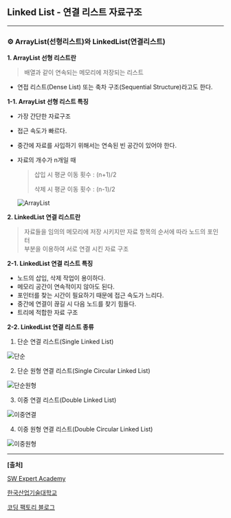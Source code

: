 ## **Linked List - 연결 리스트 자료구조**

***

### **⚙ ArrayList(선형리스트)와 LinkedList(연결리스트)**

**1. ArrayList 선형 리스트란**

> 배열과 같이 연속되는 메모리에 저장되는 리스트

- 연접 리스트(Dense List) 또는 축차 구조(Sequential Structure)라고도 한다.

**1-1. ArrayList 선형 리스트 특징**

- 가장 간단한 자료구조

- 접근 속도가 빠르다.

- 중간에 자료를 사입하기 위해서는 연속된 빈 공간이 있어야 한다.

- 자료의 개수가 n개일 때 

  > 삽입 시 평균 이동 횟수 : (n+1)/2
  >
  > 삭제 시 평균 이동 횟수 : (n-1)/2

  ![ArrayList](https://user-images.githubusercontent.com/55940552/105946651-038a4700-60ab-11eb-85a3-9a6a578c828a.png)



**2. LinkedList 연결 리스트란**

> 자료들을 임의의 메모리에 저장 시키지만 자료 항목의 순서에 따라 노드의 포인터<br> 부분을 이용하여 서로 연결 시킨 자료 구조

**2-1. LinkedList 연결 리스트 특징**

- 노드의 삽입, 삭제 작업이 용이하다.
- 메모리 공간이 연속적이지 않아도 된다.
- 포인터를 찾는 시간이 필요하기 때문에 접근 속도가 느리다.
- 중간에 연결이 끊길 시 다음 노드를 찾기 힘들다.
- 트리에 적합한 자료 구조

**2-2. LinkedList 연결 리스트 종류**

1. 단순 연결 리스트(Single Linked List)

![단순](https://user-images.githubusercontent.com/55940552/105948967-42ba9700-60af-11eb-85b3-f987f2dd41a2.png)

2. 단순 원형 연결 리스트(Single Circular Linked List)

![단순원형](https://user-images.githubusercontent.com/55940552/105948968-42ba9700-60af-11eb-9952-a5cfb64f26c6.png)

3. 이중 연결 리스트(Double Linked List)

![이중연결](https://user-images.githubusercontent.com/55940552/105948964-41896a00-60af-11eb-8971-f92d9cd0380c.png)

4. 이중 원형 연결 리스트(Double Circular Linked List)

![이중원형](https://user-images.githubusercontent.com/55940552/105948965-42220080-60af-11eb-978d-dbd12a751527.png)



***

**[출처]**

[SW Expert Academy](https://swexpertacademy.com/main/visualcode/main.do#/home/mainlayout)

[한국산업기술대학교](https://portal.kpu.ac.kr/portal/default/stu)

[코딩 팩토리 블로그](https://coding-factory.tistory.com/228)